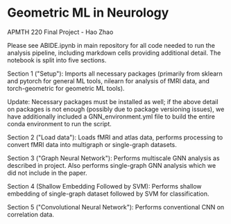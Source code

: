# Geometric ML in Neurology

APMTH 220 Final Project - Hao Zhao

Please see ABIDE.ipynb in main repository for all code needed to run the analysis pipeline, including markdown cells providing additional detail. The notebook is split into five sections.

Section 1 ("Setup"): Imports all necessary packages (primarily from sklearn and pytorch for general ML tools, nilearn for analysis of fMRI data, and torch-geometric for geometric ML tools).

Update: Necessary packages must be installed as well; if the above detail on packages is not enough (possibly due to package versioning issues), we have additionally included a GNN_environment.yml file to build the entire conda environment to run the script.

Section 2 ("Load data"): Loads fMRI and atlas data, performs processing to convert fMRI data into multigraph or single-graph datasets.

Section 3 ("Graph Neural Network"): Performs multiscale GNN analysis as described in project. Also performs single-graph GNN analysis which we did not include in the paper.

Section 4 (Shallow Embedding Followed by SVM): Performs shallow embedding of single-graph dataset followed by SVM for classification.

Section 5 ("Convolutional Neural Network"): Performs conventional CNN on correlation data.
